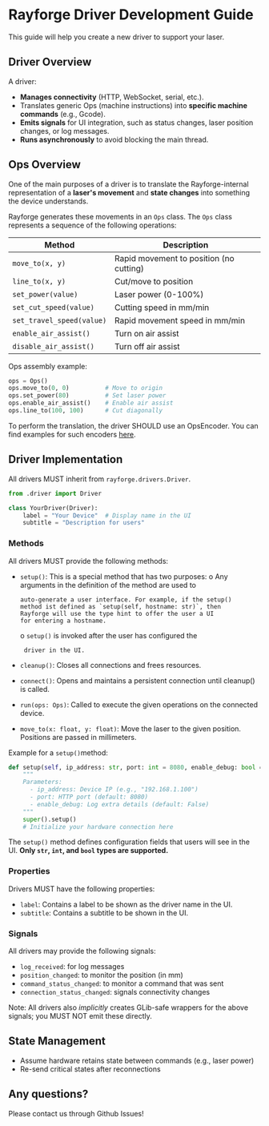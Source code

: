 # Rayforge Driver Development Guide

This guide will help you create a new driver to support your laser.

## Driver Overview

A driver:

- **Manages connectivity** (HTTP, WebSocket, serial, etc.).
- Translates generic Ops (machine instructions) into **specific machine commands** (e.g., Gcode).
- **Emits signals** for UI integration, such as status changes, laser position changes, or log messages.
- **Runs asynchronously** to avoid blocking the main thread.

## Ops Overview

One of the main purposes of a driver is to translate the Rayforge-internal
representation of a **laser's movement** and **state changes** into something the
device understands.

Rayforge generates these movements in an `Ops` class. The `Ops` class
represents a sequence of the following operations:

| Method                    | Description                                |
| ------------------------- | ------------------------------------------ |
| `move_to(x, y)`           | Rapid movement to position (no cutting)    |
| `line_to(x, y)`           | Cut/move to position                       |
| `set_power(value)`        | Laser power (0-100%)                       |
| `set_cut_speed(value)`    | Cutting speed in mm/min                    |
| `set_travel_speed(value)` | Rapid movement speed in mm/min             |
| `enable_air_assist()`     | Turn on air assist                         |
| `disable_air_assist()`    | Turn off air assist                        |

Ops assembly example:

```python
ops = Ops()
ops.move_to(0, 0)          # Move to origin
ops.set_power(80)          # Set laser power
ops.enable_air_assist()    # Enable air assist
ops.line_to(100, 100)      # Cut diagonally
```

To perform the translation, the driver SHOULD use an OpsEncoder. You can find
examples for such encoders [here](../rayforge/opsencoder/).

## Driver Implementation

All drivers MUST inherit from `rayforge.drivers.Driver`.

```python
from .driver import Driver

class YourDriver(Driver):
    label = "Your Device"  # Display name in the UI
    subtitle = "Description for users"
```

### Methods

All drivers MUST provide the following methods:

- `setup()`: This is a special method that has two purposes:
    o Any arguments in the definition of the method are used to

      auto-generate a user interface. For example, if the setup()
      method ist defined as `setup(self, hostname: str)`, then
      Rayforge will use the type hint to offer the user a UI
      for entering a hostname.

    o `setup()` is invoked after the user has configured the

       driver in the UI.
- `cleanup()`: Closes all connections and frees resources.
- `connect()`: Opens and maintains a persistent connection until cleanup()
   is called.
- `run(ops: Ops)`: Called to execute the given operations on the
   connected device.
- `move_to(x: float, y: float)`: Move the laser to the given position.
   Positions are passed in millimeters.

Example for a `setup()`method:

```python
def setup(self, ip_address: str, port: int = 8080, enable_debug: bool = False):
    """
    Parameters:
      - ip_address: Device IP (e.g., "192.168.1.100")
      - port: HTTP port (default: 8080)
      - enable_debug: Log extra details (default: False)
    """
    super().setup()
    # Initialize your hardware connection here
```

The `setup()` method defines configuration fields that users will see in
the UI. **Only `str`, `int`, and `bool` types are supported.**

### Properties

Drivers MUST have the following properties:

- `label`: Contains a label to be shown as the driver name in the UI.
- `subtitle`: Contains a subtitle to be shown in the UI.

### Signals

All drivers may provide the following signals:

- `log_received`: for log messages
- `position_changed`: to monitor the position (in mm)
- `command_status_changed`: to monitor a command that was sent
- `connection_status_changed`: signals connectivity changes

Note: All drivers also *implicitly* creates GLib-safe wrappers
for the above signals; you MUST NOT emit these directly.

## State Management

- Assume hardware retains state between commands (e.g., laser power)
- Re-send critical states after reconnections

## Any questions?

Please contact us through Github Issues!
